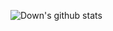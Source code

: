 ![Down's github stats](https://github-readme-stats.vercel.app/api?username=down-s&show_icons=true&theme=cobalt)
